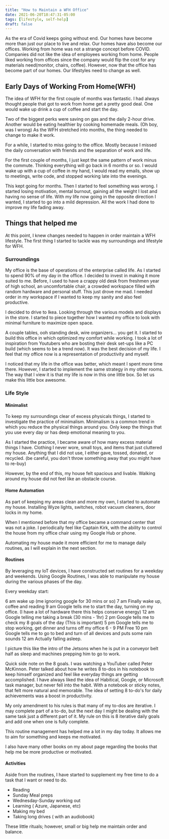 ```yaml
---
title: "How to Maintain a WFH Office"
date: 2021-06-20T18:47:31-05:00
tags: [lifestyle, self-help]
draft: false
---
```


As the era of Covid keeps going without end. Our homes have become more than just our place to live and relax. 
Our homes have also become our offices. Working from home was not a strange concept before COVID. Companies
did not like the idea of employees working from home.  People liked working from offices since the company would flip
the cost for any materials need(monitor, chairs, coffee). However, now that the office has become part of our homes. Our lifestyles need to change as well.

## Early Days of Working From Home(WFH) 

The idea of WFH for the first couple of months was fantastic. I had always thought people that got
to work from home get a pretty good deal. One would wake up drink a cup of coffee and start the day.

Two of the biggest perks were saving on gas and the daily 2-hour drive. Another would be eating healthier by cooking homemade meals. (Oh boy, was I wrong)
As the WFH stretched into months, the thing needed to change to make it work.

For a while, I started to miss going to the office. Mostly because I missed the daily conversation with friends and the separation of work and life. 

For the first couple of months, I just kept the same pattern of work minus the commute. Thinking everything will go back in 6 months or so. I would wake up with a cup of coffee in my hand, I would read my emails, show up to meetings, write code, and stopped working late into the evenings.

This kept going for months. Then I started to feel something was wrong. I started losing motivation, mental burnout, gaining all the weight I lost and having no sense of life. With my life now going in the opposite direction I wanted, I started to go into a mild depression. All the work I had done to improve my life fading away. 

## Things that helped me

At this point, I knew changes needed to happen in order maintain a WFH lifestyle. The first thing I started to tackle was my surroundings and lifestyle for WFH. 

### Surroundings

My office is the base of operations of the enterprise called life. As I started to spend 90% of my day in the office. I decided to invest in making it more suited to me. Before, I used to have a crappy old desk from freshmen year of high school, an uncomfortable chair, a crowded workspace filled with random hardware and personal stuff. This just drove me mad.  I needed order in my workspace if I wanted to keep my sanity and also feel productive. 

I decided to drive to Ikea. Looking through the various models and displays in the store. I started to piece together how I wanted my office to look with minimal furniture to maximize open space. 

A couple tables, ooh standing desk, wire organizers... you get it. I started to build this office in which optimized my comfort while working. I took a lot of inspiration from Youtubers who are bosting their desk set-ups like a PC build (which seems to be a trend now). It was the best decision of my life. I feel that my office now is a representation of productivity and myself.

I noticed that my life in the office was better, which meant I spent more time there. However, I started to implement the same strategy in my other rooms. The way that I view it is that my life is now in this one little box. So let us make this little box awesome. 


### Life Style

#### Minimalist

To keep my surroundings clear of excess physicals things, I started to investigate the practice of minimalism.
Minimalism is a common trend in which you reduce the physical things around you. Only keep the things that you use every day or has deep emotional meaning to you.

As I started the practice, I became aware of how many excess material things I have. Clothing I never wore, small toys, and items that just cluttered my house. Anything that I did not use, I either gave, tossed, donated, or recycled. (be careful, you don't throw something away that you might have to re-buy)

However, by the end of this, my house felt spacious and livable. Walking around my house did not feel like an obstacle course.

#### Home Automation

As part of keeping my areas clean and more my own, I started to automate my house. Installing Wyze lights, switches, robot vacuum cleaners, door locks in my home. 

When I mentioned before that my office became a command center that was not a joke. I periodically feel like Captain Kirk, with the ability to control the house from my office chair using my Google Hub or phone.

Automating my house made it more efficient for me to manage daily routines, as I will explain in the next section.

#### Routines

By leveraging my IoT devices, I have constructed set routines for a weekday and weekends. Using Google Routines, I was able to manipulate my house during the various phases of the day.

Every weekday start:

6 am wake up (me ignoring google for 30 mins or so)
7 am Finally wake up, coffee and reading
9 am Google tells me to start the day, turning on my office. (I have a lot of hardware there this helps conserve energy)
12 am Google telling me taking a break (30 mins - 1hr)
2 pm Google tells me to check my 8 goals of the day (This is important)
5 pm Google tells me to stop working, get dinner and turns off my office
6 - 9 PM Free
10 pm Google tells me to go to bed and turn of all devices and puts some rain sounds
12 am Actually falling asleep.

I picture this like the intro of the Jetsons when he is put in a conveyor belt half as sleep and machines prepping him to go to work.

Quick side note on the 8 goals. I was watching a YouTuber called Peter McKinnon. Peter talked about how he writes 8 to-dos in his notebook to keep himself organized and feel like everyday things are getting accomplished. I have always liked the idea of Habitical, Google, or Microsoft task manager, but never fell into the habit. With a notebook or sticky notes, that felt more natural and memorable. The idea of setting 8 to-do's for daily achievements was a boost in productivity.

My only amendment to his rules is that many of my to-dos are iterative. I may complete part of a to-do, but the next day I might be dealing with the same task just a different part of it. My rule on this is 8 iterative daily goals and add one when one is fully complete.

This routine management has helped me a lot in my day today. It allows me to aim for something and keeps me motivated.

I also have many other books on my about page regarding the books that help me be more productive or motivated.

#### Activities

Aside from the routines, I have started to supplement my free time to do a task that I want or need to do.

* Reading
* Sunday Meal preps
* Wednesday-Sunday working out
* Learning ( Azure, Japanese, etc)
* Making my bed
* Taking long drives ( with an audiobook)

These little rituals; however, small or big help me maintain order and balance.